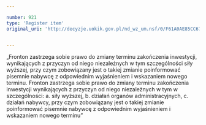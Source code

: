 ```yaml
---

number: 921
type: 'Register item'
original_uri: 'http://decyzje.uokik.gov.pl/nd_wz_um.nsf/0/F61A0AE85CC67CA4C12572DD00329745?OpenDocument'


---
```


„Fronton zastrzega sobie prawo do zmiany terminu zakończenia inwestycji, wynikających z przyczyn od niego niezależnych w tym szczególności siły wyższej, przy czym zobowiązany jest o takiej zmianie poinformować pisemnie nabywcę z odpowiednim wyjaśnieniem i wskazaniem nowego terminu. Fronton zastrzega sobie prawo do zmiany terminu zakończenia inwestycji wynikających z przyczyn od niego niezależnych w tym w szczególności: a. siły wyższej, b. działań organów administracyjnych, c. działań nabywcy, przy czym zobowiązany jest o takiej zmianie poinformować pisemnie nabywcę z odpowiednim wyjaśnieniem i wskazaniem nowego terminu”
